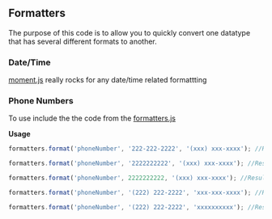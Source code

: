 ## Formatters

The purpose of this code is to allow you to quickly convert one datatype that has several different formats to another.

### Date/Time

[moment.js](https://momentjs.com/) really rocks for any date/time related formattting

### Phone Numbers

To use include the the code from the [formatters.js](formatters.js)

**Usage**

```javascript
formatters.format('phoneNumber', '222-222-2222', '(xxx) xxx-xxxx'); //Result: (222) 222-2222

formatters.format('phoneNumber', '2222222222', '(xxx) xxx-xxxx'); //Result: (222) 222-2222

formatters.format('phoneNumber', 2222222222, '(xxx) xxx-xxxx'); //Result: (222) 222-2222

formatters.format('phoneNumber', '(222) 222-2222', 'xxx-xxx-xxxx'); //Result: 222-222-2222

formatters.format('phoneNumber', '(222) 222-2222', 'xxxxxxxxxx'); //Result: 2222222222
```